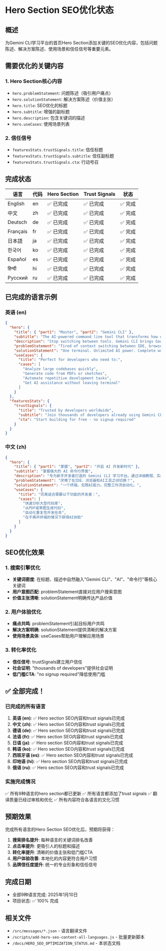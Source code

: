 # Hero Section SEO优化状态

## 概述

为Gemini CLI学习平台的首页Hero Section添加关键的SEO优化内容，包括问题陈述、解决方案陈述、使用场景和信任信号等重要元素。

## 需要优化的关键内容

### 1. Hero Section核心内容
- `hero.problemStatement`: 问题陈述（吸引用户痛点）
- `hero.solutionStatement`: 解决方案陈述（价值主张）
- `hero.title`: SEO优化的标题
- `hero.subtitle`: 增强的副标题
- `hero.description`: 包含关键词的描述
- `hero.useCases`: 使用场景列表

### 2. 信任信号
- `featuresStats.trustSignals.title`: 信任标题
- `featuresStats.trustSignals.subtitle`: 信任副标题
- `featuresStats.trustSignals.cta`: 行动号召

## 完成状态

| 语言 | 代码 | Hero Section | Trust Signals | 状态 |
|------|------|-------------|---------------|------|
| English | en | ✅ 已完成 | ✅ 已完成 | ✅ 完成 |
| 中文 | zh | ✅ 已完成 | ✅ 已完成 | ✅ 完成 |
| Deutsch | de | ✅ 已完成 | ✅ 已完成 | ✅ 完成 |
| Français | fr | ✅ 已完成 | ✅ 已完成 | ✅ 完成 |
| 日本語 | ja | ✅ 已完成 | ✅ 已完成 | ✅ 完成 |
| 한국어 | ko | ✅ 已完成 | ✅ 已完成 | ✅ 完成 |
| Español | es | ✅ 已完成 | ✅ 已完成 | ✅ 完成 |
| हिन्दी | hi | ✅ 已完成 | ✅ 已完成 | ✅ 完成 |
| Русский | ru | ✅ 已完成 | ✅ 已完成 | ✅ 完成 |

## 已完成的语言示例

### 英语 (en)
```json
{
  "hero": {
    "title": { "part1": "Master", "part2": "Gemini CLI" },
    "subtitle": "The AI-powered command line tool that transforms how developers work",
    "description": "Stop switching between tools. Gemini CLI brings Google's most advanced AI directly to your terminal...",
    "problemStatement": "Tired of context switching between IDE, browser, and AI tools?",
    "solutionStatement": "One terminal. Unlimited AI power. Complete workflow automation.",
    "useCases": {
      "title": "Perfect for developers who need to:",
      "cases": [
        "Analyze large codebases quickly",
        "Generate code from PDFs or sketches",
        "Automate repetitive development tasks",
        "Get AI assistance without leaving terminal"
      ]
    }
  },
  "featuresStats": {
    "trustSignals": {
      "title": "Trusted by developers worldwide",
      "subtitle": "Join thousands of developers already using Gemini CLI",
      "cta": "Start building for free - no signup required"
    }
  }
}
```

### 中文 (zh)
```json
{
  "hero": {
    "title": { "part1": "掌握", "part2": "开启 AI 开发新时代" },
    "subtitle": "掌握强大的 AI 命令行界面",
    "description": "专为新手开发者打造的 Gemini CLI 学习平台。通过详细教程、实战案例和视频指南，快速掌握 Google 最新的开源 AI 命令行工具...",
    "problemStatement": "厌倦了在IDE、浏览器和AI工具之间切换？",
    "solutionStatement": "一个终端。无限AI能力。完整工作流自动化。",
    "useCases": {
      "title": "完美适合需要以下功能的开发者：",
      "cases": [
        "快速分析大型代码库",
        "从PDF或草图生成代码",
        "自动化重复性开发任务",
        "在不离开终端的情况下获得AI协助"
      ]
    }
  }
}
```

## SEO优化效果

### 1. 搜索引擎优化
- **关键词密度**: 在标题、描述中自然融入"Gemini CLI"、"AI"、"命令行"等核心关键词
- **用户意图匹配**: problemStatement直接对应用户搜索意图
- **价值主张清晰**: solutionStatement明确传达产品价值

### 2. 用户体验优化
- **痛点共鸣**: problemStatement引起目标用户共鸣
- **解决方案明确**: solutionStatement提供清晰的解决方案
- **使用场景具体**: useCases帮助用户理解应用场景

### 3. 转化率优化
- **信任信号**: trustSignals建立用户信任
- **社会证明**: "thousands of developers"提供社会证明
- **低门槛CTA**: "no signup required"降低使用门槛

## ✅ 全部完成！

### 已完成的所有语言
1. **英语 (en)**: ✅ Hero section SEO内容和trust signals已完成
2. **中文 (zh)**: ✅ Hero section SEO内容和trust signals已完成
3. **德语 (de)**: ✅ Hero section SEO内容和trust signals已完成
4. **法语 (fr)**: ✅ Hero section SEO内容和trust signals已完成
5. **日语 (ja)**: ✅ Hero section SEO内容和trust signals已完成
6. **韩语 (ko)**: ✅ Hero section SEO内容和trust signals已完成
7. **西班牙语 (es)**: ✅ Hero section SEO内容和trust signals已完成
8. **印地语 (hi)**: ✅ Hero section SEO内容和trust signals已完成
9. **俄语 (ru)**: ✅ Hero section SEO内容和trust signals已完成

### 实施完成情况
✅ 所有9种语言的hero section都已更新
✅ 所有语言都添加了trust signals
✅ 翻译质量已经过审核和优化
✅ 所有内容符合各语言的文化习惯

## 预期效果

完成所有语言的Hero Section SEO优化后，预期将获得：

1. **搜索排名提升**: 每种语言的关键词排名改善
2. **点击率提升**: 更吸引人的标题和描述
3. **转化率提升**: 清晰的价值主张和低门槛CTA
4. **用户体验改善**: 本地化的内容更符合用户习惯
5. **品牌信任度提升**: 统一的专业形象和信任信号

## 完成日期
- 全部9种语言完成: 2025年1月10日
- 项目状态: ✅ 100% 完成

## 相关文件
- `/src/messages/*.json` - 语言翻译文件
- `/scripts/add-hero-seo-content-all-languages.js` - 批量更新脚本
- `/docs/HERO_SEO_OPTIMIZATION_STATUS.md` - 本状态文档
